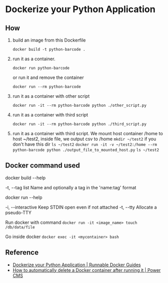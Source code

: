 

# Dockerize your Python Application

## How
1. build an image from this Dockerfile

    `docker build -t python-barcode .`
2. run it as a container.

    `docker run python-barcode`

    or  run it and remove the container

    `docker run --rm python-barcode`

3. run it as a container with other script

    `docker run -it --rm python-barcode python ./other_script.py`

4. run it as a container with third script

    `docker run -it --rm python-barcode python ./third_script.py`

5. run it as a container with third script. We mount host container /home to host ~/test2, inside file, we output csv to /home
    `mkdir ~/test2` if you don't have this dir
    `ls ~/test2`
    `docker run -it -v ~/test2:/home --rm python-barcode python ./output_file_to_mounted_host.py`
    `ls ~/test2`

## Docker command used
docker build --help

  -t, --tag list                Name and optionally a tag in the 'name:tag' format

docker run --help

-i, --interactive                    Keep STDIN open even if not attached
-t, --tty                            Allocate a pseudo-TTY

Run docker with command
`docker run -it <image_name> touch /db/data/file`

Go inside docker
`docker exec -it <mycontainer> bash`


## Reference
- [Dockerize your Python Application | Runnable Docker Guides](https://runnable.com/docker/python/dockerize-your-python-application)
- [How to automatically delete a Docker container after running it | Power CMS](https://www.powercms.in/blog/how-automatically-delete-docker-container-after-running-it)

